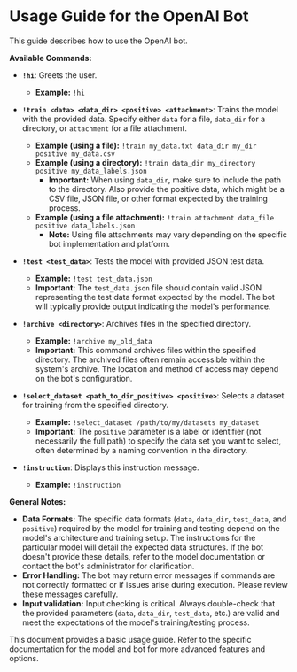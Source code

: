 # Usage Guide for the OpenAI Bot

This guide describes how to use the OpenAI bot.

**Available Commands:**

* **`!hi`**: Greets the user.

   * **Example:** `!hi`

* **`!train <data> <data_dir> <positive> <attachment>`**: Trains the model with the provided data.  Specify either `data` for a file, `data_dir` for a directory, or `attachment` for a file attachment.

   * **Example (using a file):** `!train my_data.txt data_dir my_dir positive my_data.csv`
   * **Example (using a directory):** `!train data_dir my_directory positive my_data_labels.json`
      * **Important:**  When using `data_dir`, make sure to include the path to the directory.  Also provide the positive data, which might be a CSV file, JSON file, or other format expected by the training process.
   * **Example (using a file attachment):**  `!train attachment data_file positive data_labels.json`
      * **Note:**  Using file attachments may vary depending on the specific bot implementation and platform.

* **`!test <test_data>`**: Tests the model with provided JSON test data.

   * **Example:** `!test test_data.json`
   * **Important:**  The `test_data.json` file should contain valid JSON representing the test data format expected by the model.  The bot will typically provide output indicating the model's performance.


* **`!archive <directory>`**: Archives files in the specified directory.

   * **Example:** `!archive my_old_data`
   * **Important:**  This command archives files within the specified directory.  The archived files often remain accessible within the system's archive.  The location and method of access may depend on the bot's configuration.


* **`!select_dataset <path_to_dir_positive> <positive>`**: Selects a dataset for training from the specified directory.

   * **Example:** `!select_dataset /path/to/my/datasets my_dataset`
   * **Important:** The `positive` parameter is a label or identifier (not necessarily the full path) to specify the data set you want to select, often determined by a naming convention in the directory.

* **`!instruction`**: Displays this instruction message.

   * **Example:** `!instruction`


**General Notes:**

* **Data Formats:** The specific data formats (`data`, `data_dir`, `test_data`, and `positive`) required by the model for training and testing depend on the model's architecture and training setup.  The instructions for the particular model will detail the expected data structures.  If the bot doesn't provide these details, refer to the model documentation or contact the bot's administrator for clarification.
* **Error Handling:**  The bot may return error messages if commands are not correctly formatted or if issues arise during execution. Please review these messages carefully.
* **Input validation:** Input checking is critical. Always double-check that the provided parameters (`data`, `data_dir`, `test_data`, etc.) are valid and meet the expectations of the model's training/testing process.

This document provides a basic usage guide. Refer to the specific documentation for the model and bot for more advanced features and options.